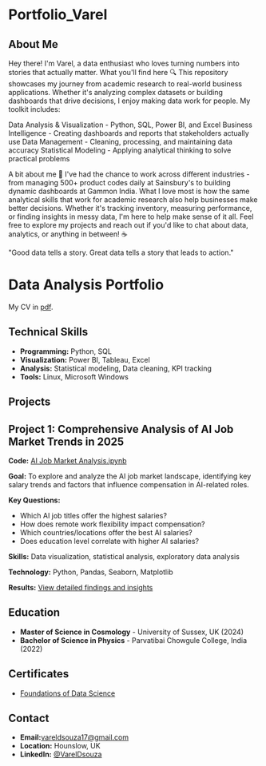 # Portfolio_Varel

## About Me
Hey there! I'm Varel, a data enthusiast who loves turning numbers into stories that actually matter.
What you'll find here 🔍
This repository showcases my journey from academic research to real-world business applications. Whether it's analyzing complex datasets or building dashboards that drive decisions, I enjoy making data work for people.
My toolkit includes:

Data Analysis & Visualization - Python, SQL, Power BI, and Excel
Business Intelligence - Creating dashboards and reports that stakeholders actually use
Data Management - Cleaning, processing, and maintaining data accuracy
Statistical Modeling - Applying analytical thinking to solve practical problems

A bit about me 🚀
I've had the chance to work across different industries - from managing 500+ product codes daily at Sainsbury's to building dynamic dashboards at Gammon India. What I love most is how the same analytical skills that work for academic research also help businesses make better decisions.
Whether it's tracking inventory, measuring performance, or finding insights in messy data, I'm here to help make sense of it all.
Feel free to explore my projects and reach out if you'd like to chat about data, analytics, or anything in between! ☕

"Good data tells a story. Great data tells a story that leads to action."


# Data Analysis Portfolio

My CV in [pdf](https://github.com/Vareldsouza/Portfolio_Varel/blob/main/Varel%20Dsouza%20CV.pdf).

## Technical Skills
- **Programming:** Python, SQL
- **Visualization:** Power BI, Tableau, Excel
- **Analysis:** Statistical modeling, Data cleaning, KPI tracking
- **Tools:** Linux, Microsoft Windows

## Projects

## Project 1: Comprehensive Analysis of AI Job Market Trends in 2025

**Code:** [AI Job Market Analysis.ipynb](your-notebook-url)

**Goal:** To explore and analyze the AI job market landscape, identifying key salary trends and factors that influence compensation in AI-related roles.

**Key Questions:**
- Which AI job titles offer the highest salaries?
- How does remote work flexibility impact compensation?
- Which countries/locations offer the best AI salaries?
- Does education level correlate with higher AI salaries?

**Skills:** Data visualization, statistical analysis, exploratory data analysis

**Technology:** Python, Pandas, Seaborn, Matplotlib

**Results:** [View detailed findings and insights](link-to-results)


## Education
- **Master of Science in Cosmology** - University of Sussex, UK (2024)
- **Bachelor of Science in Physics** - Parvatibai Chowgule College, India (2022)

## Certificates
- [Foundations of Data Science](https://coursera.org/share/fb4712f6a6d7f590afe93c2e7fcb1694)

## Contact
- **Email:**[vareldsouza17@gmail.com](vareldsouza17@gmail.com)
- **Location:** Hounslow, UK
- **LinkedIn:** [@VarelDsouza](https://www.linkedin.com/in/varel-dsouza-a83289272/)
